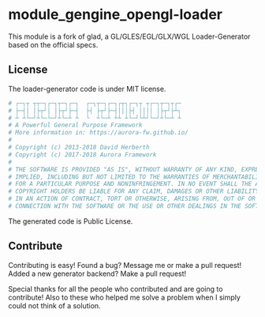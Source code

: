 # module_gengine_opengl-loader

This module is a fork of glad, a GL/GLES/EGL/GLX/WGL Loader-Generator based on the official specs.

## License ##

The loader-generator code is under MIT license.

```python
# ┌─┐┬ ┬┬─┐┌─┐┬─┐┌─┐  ┌─┐┬─┐┌─┐┌┬┐┌─┐┬ ┬┌─┐┬─┐┬┌─
# ├─┤│ │├┬┘│ │├┬┘├─┤  ├┤ ├┬┘├─┤│││├┤ ││││ │├┬┘├┴┐
# ┴ ┴└─┘┴└─└─┘┴└─┴ ┴  └  ┴└─┴ ┴┴ ┴└─┘└┴┘└─┘┴└─┴ ┴
# A Powerful General Purpose Framework
# More information in: https://aurora-fw.github.io/
#
# Copyright (c) 2013-2018 David Herberth
# Copyright (c) 2017-2018 Aurora Framework
#
# THE SOFTWARE IS PROVIDED "AS IS", WITHOUT WARRANTY OF ANY KIND, EXPRESS OR
# IMPLIED, INCLUDING BUT NOT LIMITED TO THE WARRANTIES OF MERCHANTABILITY, FITNESS
# FOR A PARTICULAR PURPOSE AND NONINFRINGEMENT. IN NO EVENT SHALL THE AUTHORS OR
# COPYRIGHT HOLDERS BE LIABLE FOR ANY CLAIM, DAMAGES OR OTHER LIABILITY, WHETHER
# IN AN ACTION OF CONTRACT, TORT OR OTHERWISE, ARISING FROM, OUT OF OR IN
# CONNECTION WITH THE SOFTWARE OR THE USE OR OTHER DEALINGS IN THE SOFTWARE.
```

The generated code is Public License.

## Contribute ##

Contributing is easy! Found a bug? Message me or make a pull request! Added a new generator backend?
Make a pull request!

Special thanks for all the people who contributed and are going to contribute!
Also to these who helped me solve a problem when I simply could not think of a solution.
